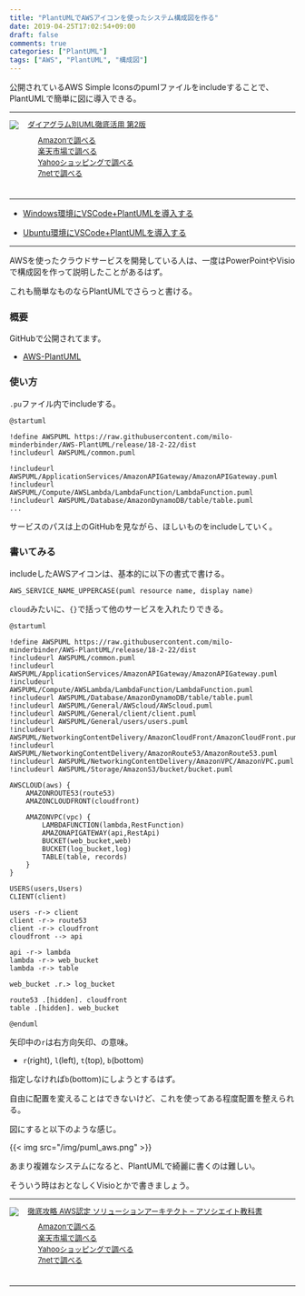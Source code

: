 ```yaml
---
title: "PlantUMLでAWSアイコンを使ったシステム構成図を作る"
date: 2019-04-25T17:02:54+09:00
draft: false
comments: true
categories: ["PlantUML"]
tags: ["AWS", "PlantUML", "構成図"]
---
```


公開されているAWS Simple Iconsのpumlファイルをincludeすることで、PlantUMLで簡単に図に導入できる。

 <!--more-->

---

<div class="kaerebalink-box" style="text-align:left;padding-bottom:20px;font-size:small;zoom: 1;overflow: hidden;"><div class="kaerebalink-image" style="float:left;margin:0 15px 10px 0;"><a href="//af.moshimo.com/af/c/click?a_id=1414800&amp;p_id=170&amp;pc_id=185&amp;pl_id=4062&amp;url=https%3A%2F%2Fwww.amazon.co.jp%2F%25E3%2583%2580%25E3%2582%25A4%25E3%2582%25A2%25E3%2582%25B0%25E3%2583%25A9%25E3%2583%25A0%25E5%2588%25A5UML%25E5%25BE%25B9%25E5%25BA%2595%25E6%25B4%25BB%25E7%2594%25A8-%25E7%25AC%25AC2%25E7%2589%2588-DB-Magazine-SELECTION%2Fdp%2F4798118443" rel="nofollow" target="_blank"><img src="https://images-fe.ssl-images-amazon.com/images/I/51l0OwohmdL._SL160_.jpg" style="border: none;"/></a><img height="1" src="//i.moshimo.com/af/i/impression?a_id=1414800&amp;p_id=170&amp;pc_id=185&amp;pl_id=4062" style="border:none;" width="1"/></div><div class="kaerebalink-info" style="line-height:120%;zoom: 1;overflow: hidden;"><div class="kaerebalink-name" style="margin-bottom:10px;line-height:120%"><a href="//af.moshimo.com/af/c/click?a_id=1414800&amp;p_id=170&amp;pc_id=185&amp;pl_id=4062&amp;url=https%3A%2F%2Fwww.amazon.co.jp%2F%25E3%2583%2580%25E3%2582%25A4%25E3%2582%25A2%25E3%2582%25B0%25E3%2583%25A9%25E3%2583%25A0%25E5%2588%25A5UML%25E5%25BE%25B9%25E5%25BA%2595%25E6%25B4%25BB%25E7%2594%25A8-%25E7%25AC%25AC2%25E7%2589%2588-DB-Magazine-SELECTION%2Fdp%2F4798118443" rel="nofollow" target="_blank">ダイアグラム別UML徹底活用 第2版</a><img height="1" src="//i.moshimo.com/af/i/impression?a_id=1414800&amp;p_id=170&amp;pc_id=185&amp;pl_id=4062" style="border:none;" width="1"/></div><div class="kaerebalink-detail" style="margin-bottom:5px;"></div><div class="kaerebalink-link1" style="margin-top:10px;"><div class="shoplinkamazon" style="margin-right:5px;background: url('//img.yomereba.com/tam_k_01.gif') 0 0 no-repeat;padding: 2px 0 2px 18px;white-space: nowrap;"><a href="//af.moshimo.com/af/c/click?a_id=1414800&amp;p_id=170&amp;pc_id=185&amp;pl_id=4062&amp;s_v=b5Rz2P0601xu&amp;url=https%3A%2F%2Fwww.amazon.co.jp%2Fgp%2Fsearch%3Fkeywords%3DUML%25E3%2580%2580%25E8%25A8%25AD%25E8%25A8%2588%26__mk_ja_JP%3D%25E3%2582%25AB%25E3%2582%25BF%25E3%2582%25AB%25E3%2583%258A" rel="nofollow" target="_blank">Amazonで調べる</a><img height="1" src="//i.moshimo.com/af/i/impression?a_id=1414800&amp;p_id=170&amp;pc_id=185&amp;pl_id=4062" style="border:none;" width="1"/></div><div class="shoplinkrakuten" style="margin-right:5px;background: url('//img.yomereba.com/tam_k_01.gif') 0 -50px no-repeat;padding: 2px 0 2px 18px;white-space: nowrap;"><a href="//af.moshimo.com/af/c/click?a_id=1414727&amp;p_id=54&amp;pc_id=54&amp;pl_id=616&amp;s_v=b5Rz2P0601xu&amp;url=https%3A%2F%2Fsearch.rakuten.co.jp%2Fsearch%2Fmall%2FUML%25E3%2580%2580%25E8%25A8%25AD%25E8%25A8%2588%2F-%2Ff.1-p.1-s.1-sf.0-st.A-v.2%3Fx%3D0" rel="nofollow" target="_blank">楽天市場で調べる</a><img height="1" src="//i.moshimo.com/af/i/impression?a_id=1414727&amp;p_id=54&amp;pc_id=54&amp;pl_id=616" style="border:none;" width="1"/></div><div class="shoplinkyahoo" style="margin-right:5px;background: url('//img.yomereba.com/tam_k_01.gif') 0 -150px no-repeat;padding: 2px 0 2px 18px;white-space: nowrap;"><a href="//af.moshimo.com/af/c/click?a_id=1418766&amp;p_id=1225&amp;pc_id=1925&amp;pl_id=18502&amp;s_v=b5Rz2P0601xu&amp;url=http%3A%2F%2Fsearch.shopping.yahoo.co.jp%2Fsearch%3Fp%3DUML%25E3%2580%2580%25E8%25A8%25AD%25E8%25A8%2588" rel="nofollow" target="_blank">Yahooショッピングで調べる</a><img height="1" src="//i.moshimo.com/af/i/impression?a_id=1418766&amp;p_id=1225&amp;pc_id=1925&amp;pl_id=18502" style="border:none;" width="1"/></div><div class="shoplinkseven" style="margin-right:5px;background: url('//img.yomereba.com/tam_k_01.gif') 0 -100px no-repeat;padding: 2px 0 2px 18px;white-space: nowrap;"><a href="//af.moshimo.com/af/c/click?a_id=1414728&amp;p_id=932&amp;pc_id=1188&amp;pl_id=12456&amp;s_v=b5Rz2P0601xu&amp;url=http%3A%2F%2F7net.omni7.jp%2Fsearch%2F%3Fkeyword%3DUML%25E3%2580%2580%25E8%25A8%25AD%25E8%25A8%2588%26searchKeywordFlg%3D1" rel="nofollow" target="_blank"><img src=" af="" height="1" i="" i.moshimo.com="" impression?a_id='1414728&amp;p_id=932&amp;pc_id=1188&amp;pl_id=12456"' style="border:none;" width="1">7netで調べる</img src="></a></div></div></div><div class="booklink-footer" style="clear: left"></div></div>

---

- [Windows環境にVSCode+PlantUMLを導入する](https://www.ted027.com/post/puml-win)

- [Ubuntu環境にVSCode+PlantUMLを導入する](https://www.ted027.com/post/puml-ubu)

---

AWSを使ったクラウドサービスを開発している人は、一度はPowerPointやVisioで構成図を作って説明したことがあるはず。

これも簡単なものならPlantUMLでさらっと書ける。

### 概要

GitHubで公開されてます。

- [AWS-PlantUML](https://github.com/milo-minderbinder/AWS-PlantUML)

### 使い方

`.pu`ファイル内でincludeする。

```sample.pu
@startuml

!define AWSPUML https://raw.githubusercontent.com/milo-minderbinder/AWS-PlantUML/release/18-2-22/dist
!includeurl AWSPUML/common.puml

!includeurl AWSPUML/ApplicationServices/AmazonAPIGateway/AmazonAPIGateway.puml
!includeurl AWSPUML/Compute/AWSLambda/LambdaFunction/LambdaFunction.puml
!includeurl AWSPUML/Database/AmazonDynamoDB/table/table.puml
...
```

サービスのパスは上のGitHubを見ながら、ほしいものをincludeしていく。

### 書いてみる

includeしたAWSアイコンは、基本的に以下の書式で書ける。

```
AWS_SERVICE_NAME_UPPERCASE(puml resource name, display name)
```

`cloud`みたいに、`{}`で括って他のサービスを入れたりできる。

```sample.pu
@startuml

!define AWSPUML https://raw.githubusercontent.com/milo-minderbinder/AWS-PlantUML/release/18-2-22/dist
!includeurl AWSPUML/common.puml
!includeurl AWSPUML/ApplicationServices/AmazonAPIGateway/AmazonAPIGateway.puml
!includeurl AWSPUML/Compute/AWSLambda/LambdaFunction/LambdaFunction.puml
!includeurl AWSPUML/Database/AmazonDynamoDB/table/table.puml
!includeurl AWSPUML/General/AWScloud/AWScloud.puml
!includeurl AWSPUML/General/client/client.puml
!includeurl AWSPUML/General/users/users.puml
!includeurl AWSPUML/NetworkingContentDelivery/AmazonCloudFront/AmazonCloudFront.puml
!includeurl AWSPUML/NetworkingContentDelivery/AmazonRoute53/AmazonRoute53.puml
!includeurl AWSPUML/NetworkingContentDelivery/AmazonVPC/AmazonVPC.puml
!includeurl AWSPUML/Storage/AmazonS3/bucket/bucket.puml

AWSCLOUD(aws) {
    AMAZONROUTE53(route53)
    AMAZONCLOUDFRONT(cloudfront)

    AMAZONVPC(vpc) {
        LAMBDAFUNCTION(lambda,RestFunction)
        AMAZONAPIGATEWAY(api,RestApi)
        BUCKET(web_bucket,web)
        BUCKET(log_bucket,log)
        TABLE(table, records)
    }
}

USERS(users,Users)
CLIENT(client)

users -r-> client
client -r-> route53
client -r-> cloudfront
cloudfront --> api

api -r-> lambda
lambda -r-> web_bucket
lambda -r-> table

web_bucket .r.> log_bucket

route53 .[hidden]. cloudfront
table .[hidden]. web_bucket

@enduml

```

矢印中の`r`は右方向矢印、の意味。

- `r`(right), `l`(left), `t`(top), `b`(bottom)

指定しなければ`b`(bottom)にしようとするはず。

自由に配置を変えることはできないけど、これを使ってある程度配置を整えられる。

図にすると以下のような感じ。

{{< img src="/img/puml_aws.png" >}}

あまり複雑なシステムになると、PlantUMLで綺麗に書くのは難しい。

そういう時はおとなしくVisioとかで書きましょう。

---

<div class="kaerebalink-box" style="text-align:left;padding-bottom:20px;font-size:small;zoom: 1;overflow: hidden;"><div class="kaerebalink-image" style="float:left;margin:0 15px 10px 0;"><a href="//af.moshimo.com/af/c/click?a_id=1414800&amp;p_id=170&amp;pc_id=185&amp;pl_id=4062&amp;url=https%3A%2F%2Fwww.amazon.co.jp%2F%25E5%25BE%25B9%25E5%25BA%2595%25E6%2594%25BB%25E7%2595%25A5-AWS%25E8%25AA%258D%25E5%25AE%259A-%25E3%2582%25BD%25E3%2583%25AA%25E3%2583%25A5%25E3%2583%25BC%25E3%2582%25B7%25E3%2583%25A7%25E3%2583%25B3%25E3%2582%25A2%25E3%2583%25BC%25E3%2582%25AD%25E3%2583%2586%25E3%2582%25AF%25E3%2583%2588-%25E2%2580%2593-%25E3%2582%25A2%25E3%2582%25BD%25E3%2582%25B7%25E3%2582%25A8%25E3%2582%25A4%25E3%2583%2588%25E6%2595%2599%25E7%25A7%2591%25E6%259B%25B8%2Fdp%2F4295005495" rel="nofollow" target="_blank"><img src="https://images-fe.ssl-images-amazon.com/images/I/51ODtT%2BwepL._SL160_.jpg" style="border: none;"/></a><img height="1" src="//i.moshimo.com/af/i/impression?a_id=1414800&amp;p_id=170&amp;pc_id=185&amp;pl_id=4062" style="border:none;" width="1"/></div><div class="kaerebalink-info" style="line-height:120%;zoom: 1;overflow: hidden;"><div class="kaerebalink-name" style="margin-bottom:10px;line-height:120%"><a href="//af.moshimo.com/af/c/click?a_id=1414800&amp;p_id=170&amp;pc_id=185&amp;pl_id=4062&amp;url=https%3A%2F%2Fwww.amazon.co.jp%2F%25E5%25BE%25B9%25E5%25BA%2595%25E6%2594%25BB%25E7%2595%25A5-AWS%25E8%25AA%258D%25E5%25AE%259A-%25E3%2582%25BD%25E3%2583%25AA%25E3%2583%25A5%25E3%2583%25BC%25E3%2582%25B7%25E3%2583%25A7%25E3%2583%25B3%25E3%2582%25A2%25E3%2583%25BC%25E3%2582%25AD%25E3%2583%2586%25E3%2582%25AF%25E3%2583%2588-%25E2%2580%2593-%25E3%2582%25A2%25E3%2582%25BD%25E3%2582%25B7%25E3%2582%25A8%25E3%2582%25A4%25E3%2583%2588%25E6%2595%2599%25E7%25A7%2591%25E6%259B%25B8%2Fdp%2F4295005495" rel="nofollow" target="_blank">徹底攻略 AWS認定 ソリューションアーキテクト – アソシエイト教科書</a><img height="1" src="//i.moshimo.com/af/i/impression?a_id=1414800&amp;p_id=170&amp;pc_id=185&amp;pl_id=4062" style="border:none;" width="1"/></div><div class="kaerebalink-detail" style="margin-bottom:5px;"></div><div class="kaerebalink-link1" style="margin-top:10px;"><div class="shoplinkamazon" style="margin-right:5px;background: url('//img.yomereba.com/tam_k_01.gif') 0 0 no-repeat;padding: 2px 0 2px 18px;white-space: nowrap;"><a href="//af.moshimo.com/af/c/click?a_id=1414800&amp;p_id=170&amp;pc_id=185&amp;pl_id=4062&amp;s_v=b5Rz2P0601xu&amp;url=https%3A%2F%2Fwww.amazon.co.jp%2Fgp%2Fsearch%3Fkeywords%3DAWS%26__mk_ja_JP%3D%25E3%2582%25AB%25E3%2582%25BF%25E3%2582%25AB%25E3%2583%258A" rel="nofollow" target="_blank">Amazonで調べる</a><img height="1" src="//i.moshimo.com/af/i/impression?a_id=1414800&amp;p_id=170&amp;pc_id=185&amp;pl_id=4062" style="border:none;" width="1"/></div><div class="shoplinkrakuten" style="margin-right:5px;background: url('//img.yomereba.com/tam_k_01.gif') 0 -50px no-repeat;padding: 2px 0 2px 18px;white-space: nowrap;"><a href="//af.moshimo.com/af/c/click?a_id=1414727&amp;p_id=54&amp;pc_id=54&amp;pl_id=616&amp;s_v=b5Rz2P0601xu&amp;url=https%3A%2F%2Fsearch.rakuten.co.jp%2Fsearch%2Fmall%2FAWS%2F-%2Ff.1-p.1-s.1-sf.0-st.A-v.2%3Fx%3D0" rel="nofollow" target="_blank">楽天市場で調べる</a><img height="1" src="//i.moshimo.com/af/i/impression?a_id=1414727&amp;p_id=54&amp;pc_id=54&amp;pl_id=616" style="border:none;" width="1"/></div><div class="shoplinkyahoo" style="margin-right:5px;background: url('//img.yomereba.com/tam_k_01.gif') 0 -150px no-repeat;padding: 2px 0 2px 18px;white-space: nowrap;"><a href="//af.moshimo.com/af/c/click?a_id=1418766&amp;p_id=1225&amp;pc_id=1925&amp;pl_id=18502&amp;s_v=b5Rz2P0601xu&amp;url=http%3A%2F%2Fsearch.shopping.yahoo.co.jp%2Fsearch%3Fp%3DAWS" rel="nofollow" target="_blank">Yahooショッピングで調べる</a><img height="1" src="//i.moshimo.com/af/i/impression?a_id=1418766&amp;p_id=1225&amp;pc_id=1925&amp;pl_id=18502" style="border:none;" width="1"/></div><div class="shoplinkseven" style="margin-right:5px;background: url('//img.yomereba.com/tam_k_01.gif') 0 -100px no-repeat;padding: 2px 0 2px 18px;white-space: nowrap;"><a href="//af.moshimo.com/af/c/click?a_id=1414728&amp;p_id=932&amp;pc_id=1188&amp;pl_id=12456&amp;s_v=b5Rz2P0601xu&amp;url=http%3A%2F%2F7net.omni7.jp%2Fsearch%2F%3Fkeyword%3DAWS%26searchKeywordFlg%3D1" rel="nofollow" target="_blank"><img src=" af="" height="1" i="" i.moshimo.com="" impression?a_id='1414728&amp;p_id=932&amp;pc_id=1188&amp;pl_id=12456"' style="border:none;" width="1">7netで調べる</img src="></a></div></div></div><div class="booklink-footer" style="clear: left"></div></div>

---